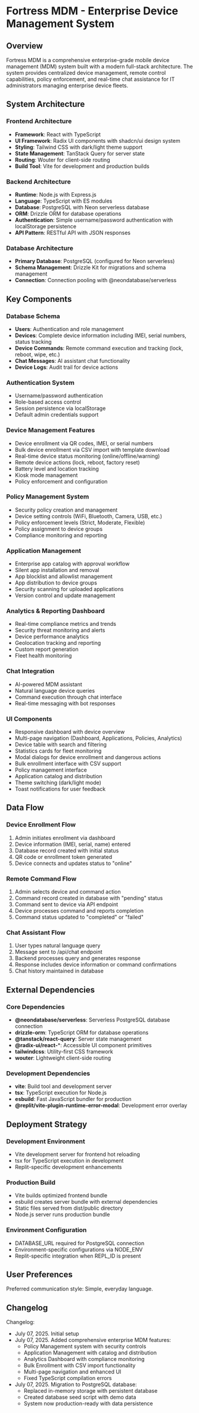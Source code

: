 # Fortress MDM - Enterprise Device Management System

## Overview

Fortress MDM is a comprehensive enterprise-grade mobile device management (MDM) system built with a modern full-stack architecture. The system provides centralized device management, remote control capabilities, policy enforcement, and real-time chat assistance for IT administrators managing enterprise device fleets.

## System Architecture

### Frontend Architecture
- **Framework**: React with TypeScript
- **UI Framework**: Radix UI components with shadcn/ui design system
- **Styling**: Tailwind CSS with dark/light theme support
- **State Management**: TanStack Query for server state
- **Routing**: Wouter for client-side routing
- **Build Tool**: Vite for development and production builds

### Backend Architecture
- **Runtime**: Node.js with Express.js
- **Language**: TypeScript with ES modules
- **Database**: PostgreSQL with Neon serverless database
- **ORM**: Drizzle ORM for database operations
- **Authentication**: Simple username/password authentication with localStorage persistence
- **API Pattern**: RESTful API with JSON responses

### Database Architecture
- **Primary Database**: PostgreSQL (configured for Neon serverless)
- **Schema Management**: Drizzle Kit for migrations and schema management
- **Connection**: Connection pooling with @neondatabase/serverless

## Key Components

### Database Schema
- **Users**: Authentication and role management
- **Devices**: Complete device information including IMEI, serial numbers, status tracking
- **Device Commands**: Remote command execution and tracking (lock, reboot, wipe, etc.)
- **Chat Messages**: AI assistant chat functionality
- **Device Logs**: Audit trail for device actions

### Authentication System
- Username/password authentication
- Role-based access control
- Session persistence via localStorage
- Default admin credentials support

### Device Management Features
- Device enrollment via QR codes, IMEI, or serial numbers
- Bulk device enrollment via CSV import with template download
- Real-time device status monitoring (online/offline/warning)
- Remote device actions (lock, reboot, factory reset)
- Battery level and location tracking
- Kiosk mode management
- Policy enforcement and configuration

### Policy Management System
- Security policy creation and management
- Device setting controls (WiFi, Bluetooth, Camera, USB, etc.)
- Policy enforcement levels (Strict, Moderate, Flexible)
- Policy assignment to device groups
- Compliance monitoring and reporting

### Application Management
- Enterprise app catalog with approval workflow
- Silent app installation and removal
- App blocklist and allowlist management
- App distribution to device groups
- Security scanning for uploaded applications
- Version control and update management

### Analytics & Reporting Dashboard
- Real-time compliance metrics and trends
- Security threat monitoring and alerts
- Device performance analytics
- Geolocation tracking and reporting
- Custom report generation
- Fleet health monitoring

### Chat Integration
- AI-powered MDM assistant
- Natural language device queries
- Command execution through chat interface
- Real-time messaging with bot responses

### UI Components
- Responsive dashboard with device overview
- Multi-page navigation (Dashboard, Applications, Policies, Analytics)
- Device table with search and filtering
- Statistics cards for fleet monitoring
- Modal dialogs for device enrollment and dangerous actions
- Bulk enrollment interface with CSV support
- Policy management interface
- Application catalog and distribution
- Theme switching (dark/light mode)
- Toast notifications for user feedback

## Data Flow

### Device Enrollment Flow
1. Admin initiates enrollment via dashboard
2. Device information (IMEI, serial, name) entered
3. Database record created with initial status
4. QR code or enrollment token generated
5. Device connects and updates status to "online"

### Remote Command Flow
1. Admin selects device and command action
2. Command record created in database with "pending" status
3. Command sent to device via API endpoint
4. Device processes command and reports completion
5. Command status updated to "completed" or "failed"

### Chat Assistant Flow
1. User types natural language query
2. Message sent to /api/chat endpoint
3. Backend processes query and generates response
4. Response includes device information or command confirmations
5. Chat history maintained in database

## External Dependencies

### Core Dependencies
- **@neondatabase/serverless**: Serverless PostgreSQL database connection
- **drizzle-orm**: TypeScript ORM for database operations
- **@tanstack/react-query**: Server state management
- **@radix-ui/react-***: Accessible UI component primitives
- **tailwindcss**: Utility-first CSS framework
- **wouter**: Lightweight client-side routing

### Development Dependencies
- **vite**: Build tool and development server
- **tsx**: TypeScript execution for Node.js
- **esbuild**: Fast JavaScript bundler for production
- **@replit/vite-plugin-runtime-error-modal**: Development error overlay

## Deployment Strategy

### Development Environment
- Vite development server for frontend hot reloading
- tsx for TypeScript execution in development
- Replit-specific development enhancements

### Production Build
- Vite builds optimized frontend bundle
- esbuild creates server bundle with external dependencies
- Static files served from dist/public directory
- Node.js server runs production bundle

### Environment Configuration
- DATABASE_URL required for PostgreSQL connection
- Environment-specific configurations via NODE_ENV
- Replit-specific integration when REPL_ID is present

## User Preferences

Preferred communication style: Simple, everyday language.

## Changelog

Changelog:
- July 07, 2025. Initial setup
- July 07, 2025. Added comprehensive enterprise MDM features:
  - Policy Management system with security controls
  - Application Management with catalog and distribution
  - Analytics Dashboard with compliance monitoring
  - Bulk Enrollment with CSV import functionality
  - Multi-page navigation and enhanced UI
  - Fixed TypeScript compilation errors
- July 07, 2025. Migration to PostgreSQL database:
  - Replaced in-memory storage with persistent database
  - Created database seed script with demo data
  - System now production-ready with data persistence